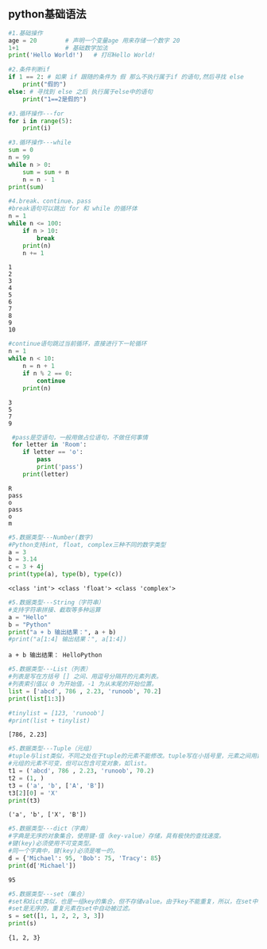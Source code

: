 ## python基础语法


```python
#1.基础操作
age = 20  		# 声明一个变量age 用来存储一个数字 20
1+1		        # 基础数学加法
print('Hello World!')   # 打印Hello World!

```


```python
#2.条件判断if
if 1 == 2: # 如果 if 跟随的条件为 假 那么不执行属于if 的语句,然后寻找 else
    print("假的")
else: # 寻找到 else 之后 执行属于else中的语句
    print("1==2是假的")
```


```python
#3.循环操作---for
for i in range(5):
    print(i)
```


```python
#3.循环操作---while
sum = 0
n = 99
while n > 0:
    sum = sum + n
    n = n - 1
print(sum)
```


```python
#4.break、continue、pass
#break语句可以跳出 for 和 while 的循环体
n = 1
while n <= 100:
    if n > 10:
        break
    print(n)
    n += 1

```

    1
    2
    3
    4
    5
    6
    7
    8
    9
    10



```python
#continue语句跳过当前循环，直接进行下一轮循环
n = 1
while n < 10:
    n = n + 1
    if n % 2 == 0:
        continue
    print(n)

```

    3
    5
    7
    9



```python
 #pass是空语句，一般用做占位语句，不做任何事情
 for letter in 'Room':
    if letter == 'o':
        pass
        print('pass')
    print(letter)


```

    R
    pass
    o
    pass
    o
    m



```python
#5.数据类型---Number(数字)
#Python支持int, float, complex三种不同的数字类型
a = 3
b = 3.14
c = 3 + 4j
print(type(a), type(b), type(c))
```

    <class 'int'> <class 'float'> <class 'complex'>



```python
#5.数据类型---String（字符串）
#支持字符串拼接、截取等多种运算
a = "Hello"
b = "Python"
print("a + b 输出结果：", a + b)
#print("a[1:4] 输出结果：", a[1:4])
```

    a + b 输出结果： HelloPython



```python
#5.数据类型---List（列表）
#列表是写在方括号 [] 之间、用逗号分隔开的元素列表。
#列表索引值以 0 为开始值，-1 为从末尾的开始位置。
list = ['abcd', 786 , 2.23, 'runoob', 70.2]
print(list[1:3])

#tinylist = [123, 'runoob']
#print(list + tinylist)
```

    [786, 2.23]



```python
#5.数据类型---Tuple（元组）
#tuple与list类似，不同之处在于tuple的元素不能修改。tuple写在小括号里，元素之间用逗号隔开。
#元组的元素不可变，但可以包含可变对象，如list。
t1 = ('abcd', 786 , 2.23, 'runoob', 70.2)
t2 = (1, )
t3 = ('a', 'b', ['A', 'B'])
t3[2][0] = 'X'
print(t3)
```

    ('a', 'b', ['X', 'B'])



```python
#5.数据类型---dict（字典）
#字典是无序的对象集合，使用键-值（key-value）存储，具有极快的查找速度。
#键(key)必须使用不可变类型。
#同一个字典中，键(key)必须是唯一的。
d = {'Michael': 95, 'Bob': 75, 'Tracy': 85}
print(d['Michael'])
```

    95



```python
#5.数据类型---set（集合）
#set和dict类似，也是一组key的集合，但不存储value。由于key不能重复，所以，在set中，没有重复的key。
#set是无序的，重复元素在set中自动被过滤。
s = set([1, 1, 2, 2, 3, 3])
print(s)
```

    {1, 2, 3}


